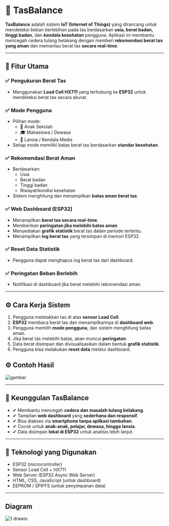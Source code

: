 # 🎒 TasBalance

**TasBalance** adalah sistem **IoT (Internet of Things)** yang dirancang untuk mendeteksi beban berlebihan pada tas berdasarkan **usia, berat badan, tinggi badan**, dan **kendala kesehatan** pengguna. Aplikasi ini membantu mencegah cedera tulang belakang dengan memberi **rekomendasi berat tas yang aman** dan memantau berat tas **secara real-time**.


---

## 🚀 Fitur Utama

### ✅ Pengukuran Berat Tas
- Menggunakan **Load Cell HX711** yang terhubung ke **ESP32** untuk mendeteksi berat tas secara akurat.

### ✅ Mode Pengguna
- Pilihan mode:
  - 👦 Anak Sekolah
  - 🎓 Mahasiswa / Dewasa
  - 👴 Lansia / Kendala Medis
- Setiap mode memiliki batas berat tas berdasarkan **standar kesehatan**.

### ✅ Rekomendasi Berat Aman
- Berdasarkan:
  - Usia
  - Berat badan
  - Tinggi badan
  - Riwayat/kondisi kesehatan
- Sistem menghitung dan menampilkan **batas aman berat tas**.

### ✅ Web Dashboard (ESP32)
- Menampilkan **berat tas secara real-time**.
- Memberikan **peringatan jika melebihi batas aman**.
- Menyediakan **grafik statistik** berat tas dalam periode tertentu.
- Menampilkan **log berat tas** yang tersimpan di memori ESP32.

### ✅ Reset Data Statistik
- Pengguna dapat menghapus log berat tas dari dashboard.

### ✅ Peringatan Beban Berlebih
- Notifikasi di dashboard jika berat melebihi rekomendasi aman.

---

## ⚙️ Cara Kerja Sistem

1. Pengguna meletakkan tas di atas **sensor Load Cell**.
2. **ESP32** membaca berat tas dan menampilkannya di **dashboard web**.
3. Pengguna memilih **mode pengguna**, dan sistem menghitung batas aman.
4. Jika berat tas melebihi batas, akan muncul **peringatan**.
5. Data berat disimpan dan divisualisasikan dalam bentuk **grafik statistik**.
6. Pengguna bisa melakukan **reset data** melalui dashboard.

## ⚙️ Contoh Hasil 
![gambar](https://github.com/user-attachments/assets/2dc8ec16-394b-4997-b56c-628aee6c13b1)

---

## 🌟 Keunggulan TasBalance

- ✔ Membantu mencegah **cedera dan masalah tulang belakang**.
- ✔ Tampilan **web dashboard** yang **sederhana dan responsif**.
- ✔ Bisa diakses via **smartphone tanpa aplikasi tambahan**.
- ✔ Cocok untuk **anak-anak, pelajar, dewasa, hingga lansia**.
- ✔ Data disimpan **lokal di ESP32** untuk analisis lebih lanjut.

---

## 🔧 Teknologi yang Digunakan

- ESP32 (microcontroller)
- Sensor Load Cell + HX711
- Web Server (ESP32 Async Web Server)
- HTML, CSS, JavaScript (untuk dashboard)
- EEPROM / SPIFFS (untuk penyimpanan data)

---

## Diagram 
![1 drawio](https://github.com/user-attachments/assets/d3f49ce5-eaf3-4f8e-bb7b-f4fa5842f9f6)
